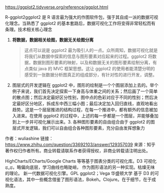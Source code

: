 https://ggplot2.tidyverse.org/reference/ggplot.html

R-ggplot2ggplot2 是 R 语言最为强大的作图软件包，强于其自成一派的数据可视化理念。当熟悉了 ggplot2 的基本套路后，数据可视化工作将变得非常轻松而有条理。技术相关核心理念

1. **将数据，数据相关绘图，数据无关绘图分离**

   > 这点可以说是 ggplot2 最为吸引人的一点。众所周知，数据可视化就是将我们从数据中探索的信息与图形要素对应起来的过程。ggplot2 将数据，数据到图形要素的映射，以及和数据无关的图形要素绘制分离，有点类似 java 的 MVC 框架思想。这让 ggplot2 的使用者能清楚分明的感受到一张数据分析图真正的组成部分，有针对性的进行开发，调整。

2. 图层式的开发逻辑在 ggplot2 中，图形的绘制是一个个图层添加上去的。举个例子来说，我们首先决定探索一下身高与体重之间的关系；然后画了一个简单的散点图；然后决定最好区分性别，图中点的色彩对应于不同的性别；然后决定最好区分地区，拆成东中西三幅小图；最后决定加入回归直线，直观地看出趋势。这是一个层层推进的结构过程，在每一个推进中，都有额外的信息被加入进来。在使用 ggplot2 的过程中，上述的每一步都是一个图层，并能够叠加到上一步并可视化展示出来。3. 各种图形要素的自由组合由于 ggplot2 的图层式开发逻辑，我们可以自由组合各种图形要素，充分自由发挥想象力

作者：wuliashine
链接：https://www.zhihu.com/question/33692103/answer/129357039
来源：知乎
著作权归作者所有。商业转载请联系作者获得授权，非商业转载请注明出处。

HighCharts/ECharts/Google Charts 等等基于图表分类的可视化库。D3 可视化 ಥ_ಥ，略偏向底层，学习曲线也略陡峭， 作为图形语法的另一种实现。枯燥无味的理论。 新一代数据可视化引擎。GPL
ggplot2；Vega 华盛顿大学 基于 D3 的可视化语法，其中一些概念借鉴了图形语法，Bokeh。Clojure。在于细节，在于成熟度。
